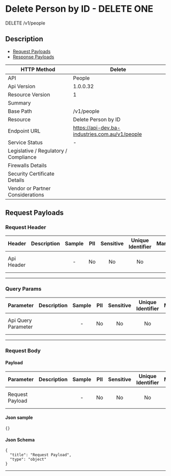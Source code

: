 # Delete Person by ID - DELETE ONE

DELETE /v1/people

## Description



* [Request Payloads](#request-payloads)
* [Response Payloads](#response-payloads)

| HTTP Method                           | Delete|
| ------------------------------------- | ----------------------------------------------- |
| API                                   | People                                           |
| Api Version                           | 1.0.0.32                                         |
| Resource Version                      | 1                                               |
| Summary                               |                                       |
| Base Path                             | /v1/people                                     |
| Resource                              | Delete Person by ID                                      |
| Endpoint URL                          | https://api-dev.ba-industries.com.au/v1/people              |
| Service Status                        |  -                                          |
| Legislative / Regulatory / Compliance |                                             |
| Firewalls Details                     |                                              |
| Security Certificate Details          |                                              |
| Vendor or Partner Considerations      |                                             |

## Request Payloads

### Request Header



| Header | Description | Sample | PII | Sensitive | Unique Identifier | Mandatory | Default | Details |
| ------ | :---------: | :----: | :-: | :-------: | :---------------: | :-------: | :-----: | ------- |
| Api Header |  |  -  | No | No | No | No |  -  | Data Type : object<br>  |


---

### Query Params



| Parameter | Description | Sample | PII | Sensitive | Unique Identifier | Mandatory | Default | Details |
| --------- | :---------: | :----: | :-: | :-------: | :---------------: | :-------: | :-----: | ------- |
| Api Query Parameter |  |  -  | No | No | No | No |  -  | Data Type : object<br>  |


---

### Request Body

#### Payload 



| Parameter | Description | Sample | PII | Sensitive | Unique Identifier | Mandatory | Default | Details |
| :----- | :-----: | :-----: | :-----: | :-----: | :-----: | :-----: | :-----: | :----- |
| Request Payload |  |  -  | No | No | No | No |  -  | Data Type : object<br>  |



#### Json sample
```
{}
```


#### Json Schema
```
{
  "title": "Request Payload",
  "type": "object"
}
```

---